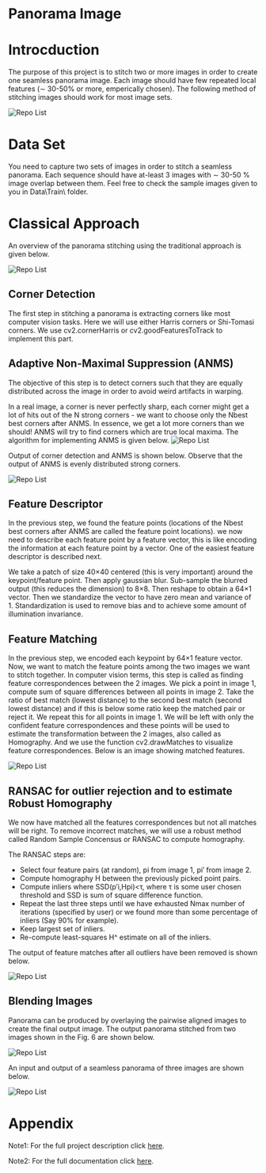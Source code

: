 # Panorama Image


# Introcduction

The purpose of this project is to stitch two or more images in order to create one seamless panorama image. Each image should have few repeated local features (∼ 30-50% or more, emperically chosen). The following method of stitching images should work for most image sets.

![Repo List](figures/head.png)

# Data Set

You need to capture two sets of images in order to stitch a seamless panorama. Each sequence should have at-least 3 images with ∼ 30-50 % image overlap between them. Feel free to check the sample images given to you in Data\Train\ folder.


# Classical Approach

An overview of the panorama stitching using the traditional approach is given below.

![Repo List](figures/over.png)

## Corner Detection

The first step in stitching a panorama is extracting corners like most computer vision tasks. Here we will use either Harris corners or Shi-Tomasi corners. We use cv2.cornerHarris or cv2.goodFeaturesToTrack to implement this part.

## Adaptive Non-Maximal Suppression (ANMS)
The objective of this step is to detect corners such that they are equally distributed across the image in order to avoid weird artifacts in warping.

In a real image, a corner is never perfectly sharp, each corner might get a lot of hits out of the N strong corners - we want to choose only the Nbest best corners after ANMS. In essence, we get a lot more corners than we should! ANMS will try to find corners which are true local maxima. The algorithm for implementing ANMS is given below.
![Repo List](figures/ANMS.png)


Output of corner detection and ANMS is shown below. Observe that the output of ANMS is evenly distributed strong corners.

![Repo List](figures/ANMSout.png)

## Feature Descriptor

In the previous step, we found the feature points (locations of the Nbest best corners after ANMS are called the feature point locations). we now need to describe each feature point by a feature vector, this is like encoding the information at each feature point by a vector. One of the easiest feature descriptor is described next.

We take a patch of size 40×40 centered (this is very important) around the keypoint/feature point. Then apply gaussian blur. Sub-sample the blurred output (this reduces the dimension) to 8×8. Then reshape to obtain a 64×1 vector. Then we standardize the vector to have zero mean and variance of 1. Standardization is used to remove bias and to achieve some amount of illumination invariance.

## Feature Matching

In the previous step, we encoded each keypoint by 64×1 feature vector. Now, we want to match the feature points among the two images we want to stitch together. In computer vision terms, this step is called as finding feature correspondences between the 2 images. We pick a point in image 1, compute sum of square differences between all points in image 2. Take the ratio of best match (lowest distance) to the second best match (second lowest distance) and if this is below some ratio keep the matched pair or reject it. We repeat this for all points in image 1. We will be left with only the confident feature correspondences and these points will be used to estimate the transformation between the 2 images, also called as Homography. And we use the function cv2.drawMatches to visualize feature correspondences. Below is an image showing matched features.

![Repo List](figures/match.png)

## RANSAC for outlier rejection and to estimate Robust Homography

We now have matched all the features correspondences but not all matches will be right. To remove incorrect matches, we will use a robust method called Random Sample Concensus or RANSAC to compute homography.

The RANSAC steps are:

- Select four feature pairs (at random), pi from image 1, pi′ from image 2.
- Compute homography H between the previously picked point pairs.
- Compute inliers where SSD(p′i,Hpi)<τ, where τ is some user chosen threshold and SSD is sum of square difference function.
- Repeat the last three steps until we have exhausted Nmax number of iterations (specified by user) or we found more than some percentage of inliers (Say 90% for example).
- Keep largest set of inliers.
- Re-compute least-squares H^ estimate on all of the inliers.

The output of feature matches after all outliers have been removed is shown below.

![Repo List](figures/fmatch.png)

## Blending Images

Panorama can be produced by overlaying the pairwise aligned images to create the final output image. The output panorama stitched from two images shown in the Fig. 6 are shown below.


![Repo List](figures/fp.png)


An input and output of a seamless panorama of three images are shown below.


![Repo List](figures/final.png)


# Appendix

Note1: For the full project description click [here](https://cmsc733.github.io/2020/proj/p1/).

Note2: For the full documentation click [here](https://github.com/hsouri/ResNet-ResNeXt-DenseNet/blob/master/Report.pdf).

